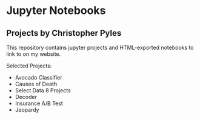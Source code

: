 # Jupyter Notebooks
## Projects by Christopher Pyles

This repository contains jupyter projects and HTML-exported notebooks to link to on my website.

Selected Projects:
* Avocado Classifier
* Causes of Death
* Select Data 8 Projects
* Decoder
* Insurance A/B Test
* Jeopardy
